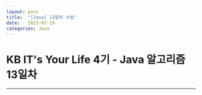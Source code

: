 ```yaml
---
layout: post
title:  "[Java] 13일차 수업"
date:   2023-07-19
categories: Java
---
```

# KB IT's Your Life 4기 - Java 알고리즘 13일차

--- 

### 
